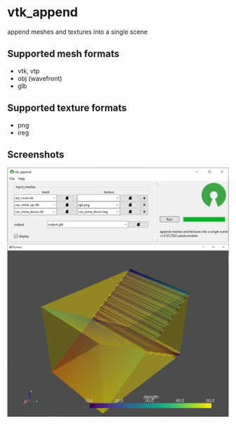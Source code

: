 # vtk_append
append meshes and textures into a single scene
## Supported mesh formats
 - vtk, vtp
 - obj (wavefront)
 - glb
## Supported texture formats
 - png
 - ireg
## Screenshots
![screenshot1](./assets/screenshot1.png?raw=true)  
![screenshot2](./assets/screenshot2.png?raw=true)  
